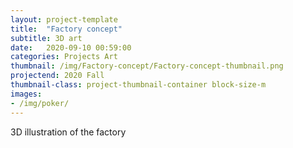```yaml
---
layout: project-template
title:  "Factory concept"
subtitle: 3D art
date:   2020-09-10 00:59:00
categories: Projects Art
thumbnail: /img/Factory-concept/Factory-concept-thumbnail.png
projectend: 2020 Fall
thumbnail-class: project-thumbnail-container block-size-m
images:
- /img/poker/
---
```

3D illustration of the factory
